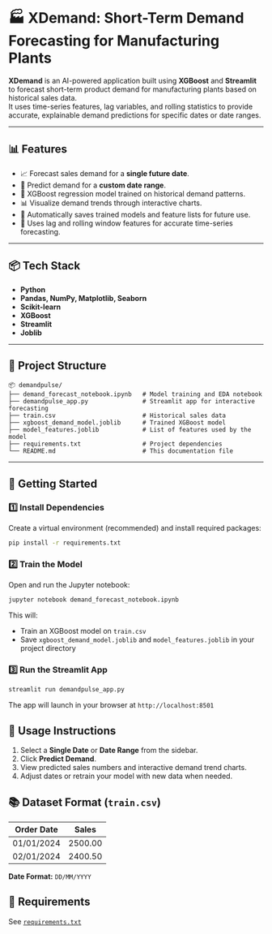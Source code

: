 
# 🏭 XDemand: Short-Term Demand Forecasting for Manufacturing Plants

**XDemand** is an AI-powered application built using **XGBoost** and **Streamlit** to forecast short-term product demand for manufacturing plants based on historical sales data.  
It uses time-series features, lag variables, and rolling statistics to provide accurate, explainable demand predictions for specific dates or date ranges.

---

## 📊 Features

- 📈 Forecast sales demand for a **single future date**.
- 📅 Predict demand for a **custom date range**.
- 🧠 XGBoost regression model trained on historical demand patterns.
- 📊 Visualize demand trends through interactive charts.
- 💾 Automatically saves trained models and feature lists for future use.
- 🔄 Uses lag and rolling window features for accurate time-series forecasting.

---

## 📦 Tech Stack

- **Python**
- **Pandas, NumPy, Matplotlib, Seaborn**
- **Scikit-learn**
- **XGBoost**
- **Streamlit**
- **Joblib**

---

## 📁 Project Structure

```
📦 demandpulse/
├── demand_forecast_notebook.ipynb   # Model training and EDA notebook
├── demandpulse_app.py               # Streamlit app for interactive forecasting
├── train.csv                        # Historical sales data
├── xgboost_demand_model.joblib      # Trained XGBoost model
├── model_features.joblib            # List of features used by the model
├── requirements.txt                 # Project dependencies
└── README.md                        # This documentation file
```

---

## 🚀 Getting Started

### 1️⃣ Install Dependencies
Create a virtual environment (recommended) and install required packages:

```bash
pip install -r requirements.txt
```

### 2️⃣ Train the Model

Open and run the Jupyter notebook:

```bash
jupyter notebook demand_forecast_notebook.ipynb
```

This will:
- Train an XGBoost model on `train.csv`
- Save `xgboost_demand_model.joblib` and `model_features.joblib` in your project directory

### 3️⃣ Run the Streamlit App

```bash
streamlit run demandpulse_app.py
```

The app will launch in your browser at `http://localhost:8501`

## 📌 Usage Instructions

1. Select a **Single Date** or **Date Range** from the sidebar.
2. Click **Predict Demand**.
3. View predicted sales numbers and interactive demand trend charts.
4. Adjust dates or retrain your model with new data when needed.

## 📚 Dataset Format (`train.csv`)

| Order Date | Sales  |
|------------|--------|
| 01/01/2024 | 2500.00|
| 02/01/2024 | 2400.50|

**Date Format:** `DD/MM/YYYY`

## 📌 Requirements

See [`requirements.txt`](requirements.txt)

